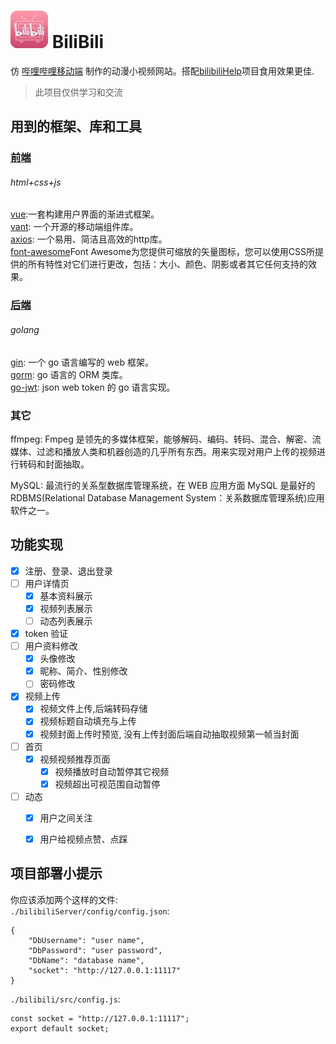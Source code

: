 # <img src="./bilibili_logo.jpg" width="60px" height="60px"> BiliBili

仿 [哔哩哔哩移动端](https://m.bilibili.com/) 制作的动漫小视频网站。搭配[bilibiliHelp](http://github.com/NorthOrange/bilibiliHelp)项目食用效果更佳.

> 此项目仅供学习和交流

## 用到的框架、库和工具
### [前端](./bilibiliServer)
###### html+css+js
[vue](https://cn.vuejs.org/):一套构建用户界面的渐进式框架。 <br>
[vant](https://youzan.github.io/vant/#/zh-CN/): 一个开源的移动端组件库。 <br>
[axios](http://www.axios-js.com/): 一个易用、简洁且高效的http库。 <br>
[font-awesome](https://fontawesome.dashgame.com/)Font Awesome为您提供可缩放的矢量图标，您可以使用CSS所提供的所有特性对它们进行更改，包括：大小、颜色、阴影或者其它任何支持的效果。 <br>
### [后端](./bilibiliServer)
###### golang
[gin](https://github.com/gin-gonic/gin): 一个 go 语言编写的 web 框架。 <br>
[gorm](https://gorm.io/zh_CN/): go 语言的 ORM 类库。 <br>
[go-jwt](https://github.com/dgrijalva/jwt-go): json web token 的 go 语言实现。<br>

### 其它
ffmpeg: Fmpeg 是领先的多媒体框架，能够解码、编码、转码、混合、解密、流媒体、过滤和播放人类和机器创造的几乎所有东西。用来实现对用户上传的视频进行转码和封面抽取。<br>

MySQL: 最流行的关系型数据库管理系统，在 WEB 应用方面 MySQL 是最好的 RDBMS(Relational Database Management System：关系数据库管理系统)应用软件之一。 <br>



## 功能实现

- [x] 注册、登录、退出登录
- [ ] 用户详情页
  - [x] 基本资料展示
  - [x] 视频列表展示
  - [ ] 动态列表展示
- [x] token 验证
- [ ] 用户资料修改
  - [x] 头像修改
  - [x] 昵称、简介、性别修改
  - [ ] 密码修改
- [x] 视频上传
  - [x] 视频文件上传,后端转码存储
  - [x] 视频标题自动填充与上传
  - [x] 视频封面上传时预览, 没有上传封面后端自动抽取视频第一帧当封面
- [ ] 首页
  - [x] 视频视频推荐页面
    - [x] 视频播放时自动暂停其它视频
    - [x] 视频超出可视范围自动暂停
- [ ] 动态
  - [x] 用户之间关注
  - [x] 用户给视频点赞、点踩



## 项目部署小提示
你应该添加两个这样的文件: <br>
`./bilibiliServer/config/config.json`:

```
{
    "DbUsername": "user name",
    "DbPassword": "user password",
    "DbName": "database name",
    "socket": "http://127.0.0.1:11117"
}
```

`./bilibili/src/config.js`:

```
const socket = "http://127.0.0.1:11117";
export default socket;
```
